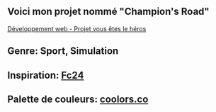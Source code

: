 ## Voici mon projet nommé "Champion's Road"

[Développement web - Projet vous êtes le héros](https://site.com](https://smnarnold.com/projets/vous-etes-le-heros)https://smnarnold.com/projets/vous-etes-le-heros)
## Genre: Sport, Simulation
## Inspiration: [Fc24](https://www.ea.com/en-au/games/ea-sports-fc/fc-24)
## Palette de couleurs: [coolors.co](https://coolors.co/dad7cd-99ac92-588157-3a5a40)
